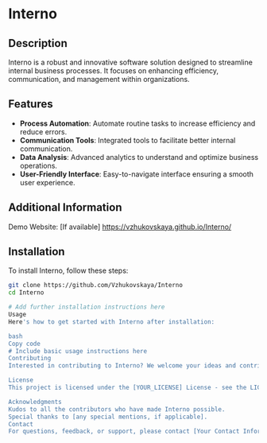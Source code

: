# Interno

## Description
Interno is a robust and innovative software solution designed to streamline internal business processes. It focuses on enhancing efficiency, communication, and management within organizations.

## Features
- **Process Automation**: Automate routine tasks to increase efficiency and reduce errors.
- **Communication Tools**: Integrated tools to facilitate better internal communication.
- **Data Analysis**: Advanced analytics to understand and optimize business operations.
- **User-Friendly Interface**: Easy-to-navigate interface ensuring a smooth user experience.

## Additional Information
Demo Website: [If available] https://vzhukovskaya.github.io/Interno/

## Installation
To install Interno, follow these steps:
```bash
git clone https://github.com/Vzhukovskaya/Interno
cd Interno

# Add further installation instructions here
Usage
Here's how to get started with Interno after installation:

bash
Copy code
# Include basic usage instructions here
Contributing
Interested in contributing to Interno? We welcome your ideas and contributions. Please read CONTRIBUTING.md for guidelines on how to submit pull requests and our code of conduct.

License
This project is licensed under the [YOUR_LICENSE] License - see the LICENSE file for more details.

Acknowledgments
Kudos to all the contributors who have made Interno possible.
Special thanks to [any special mentions, if applicable].
Contact
For questions, feedback, or support, please contact [Your Contact Information].

